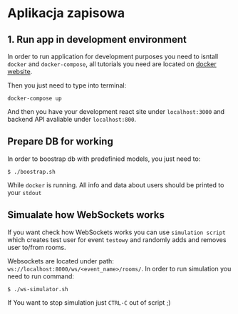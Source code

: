 # Aplikacja zapisowa

## 1. Run app in development environment
In order to run application for development purposes you need to isntall `docker` and `docker-compose`, all tutorials you need are located on [docker website](https://docs.docker.com/install/).

Then you just need to type into terminal:
```
docker-compose up
```
And then you have your development react site under `localhost:3000` and backend API avaliable under `localhost:800`.

## Prepare DB for working

In order to boostrap db with predefinied models, you just need to:
```
$ ./boostrap.sh
```
While `docker` is running.
All info and data about users should be printed to your `stdout`


## Simualate how WebSockets works

If you want check how WebSockets works you can use `simulation script` which creates test user for event `testowy` and randomly adds and removes user to/from rooms. 

Websockets are located under path: `ws://localhost:8000/ws/<event_name>/rooms/`. In order to run simulation you need to run command: 
```
$ ./ws-simulator.sh
```
If You want to stop simulation just `CTRL-C` out of script ;)